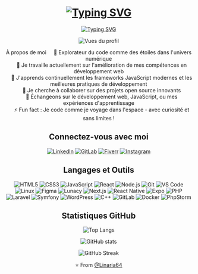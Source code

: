 <div align="center">

<h1 align="center">
  <a href="https://git.io/typing-svg">
    <img src="https://readme-typing-svg.herokuapp.com/?font=Fira+Code&size=35&duration=3500&pause=1000&color=3DAEF7&center=true&vCenter=true&width=435&lines=Bonjour+👋;Je+suis+Dorian" alt="Typing SVG" />
  </a>
</h1>

<p align="center">
  <a href="https://git.io/typing-svg">
    <img src="https://readme-typing-svg.herokuapp.com/?font=Fira+Code&size=25&pause=1000&color=3DAEF7&center=true&vCenter=true&width=435&lines=Développeur+Web+Passionné;En+quête+d'apprentissage+continu;Explorateur+du+code+numérique" alt="Typing SVG" />
  </a>
</p>

<p align="center">
  <img src="https://komarev.com/ghpvc/?username=Linaria64&label=Vues%20du%20profil&color=0e75b6&style=flat-square" alt="Vues du profil" />
</p>
À propos de moi
&nbsp;&nbsp;&nbsp;&nbsp;🌌 Explorateur du code comme des étoiles dans l'univers numérique<br>
&nbsp;&nbsp;&nbsp;&nbsp;🔭 Je travaille actuellement sur l'amélioration de mes compétences en développement web<br>
&nbsp;&nbsp;&nbsp;&nbsp;🌱 J'apprends continuellement les frameworks JavaScript modernes et les meilleures pratiques de développement<br>
&nbsp;&nbsp;&nbsp;&nbsp;👯 Je cherche à collaborer sur des projets open source innovants<br>
&nbsp;&nbsp;&nbsp;&nbsp;💬 Échangeons sur le développement web, JavaScript, ou mes expériences d'apprentissage<br>
&nbsp;&nbsp;&nbsp;&nbsp;⚡ Fun fact : Je code comme je voyage dans l'espace - avec curiosité et sans limites !

 <h2 align="center">Connectez-vous avec moi</h2>
<p align="center">
  <a href="https://linkedin.com/in/votre-linkedin"><img src="https://img.shields.io/badge/-LinkedIn-0077B5?style=for-the-badge&logo=linkedin&logoColor=white" alt="LinkedIn"/></a>
  <a href="https://gitlab.com/votre-gitlab"><img src="https://img.shields.io/badge/-GitLab-FCA121?style=for-the-badge&logo=gitlab&logoColor=white" alt="GitLab"/></a>
  <a href="https://www.fiverr.com/votre-fiverr"><img src="https://img.shields.io/badge/-Fiverr-1DBF73?style=for-the-badge&logo=fiverr&logoColor=white" alt="Fiverr"/></a>
  <a href="https://www.instagram.com/votre-instagram"><img src="https://img.shields.io/badge/-Instagram-E4405F?style=for-the-badge&logo=instagram&logoColor=white" alt="Instagram"/></a>
</p>
<h2 align="center">Langages et Outils</h2>

<p align="center">
  <img src="https://img.shields.io/badge/-HTML5-E34F26?style=for-the-badge&logo=html5&logoColor=white" alt="HTML5"/>
  <img src="https://img.shields.io/badge/-CSS3-1572B6?style=for-the-badge&logo=css3&logoColor=white" alt="CSS3"/>
  <img src="https://img.shields.io/badge/-JavaScript-F7DF1E?style=for-the-badge&logo=javascript&logoColor=black" alt="JavaScript"/>
  <img src="https://img.shields.io/badge/-React-61DAFB?style=for-the-badge&logo=react&logoColor=black" alt="React"/>
  <img src="https://img.shields.io/badge/-Node.js-339933?style=for-the-badge&logo=node.js&logoColor=white" alt="Node.js"/>
  <img src="https://img.shields.io/badge/-Git-F05032?style=for-the-badge&logo=git&logoColor=white" alt="Git"/>
  <img src="https://img.shields.io/badge/-VS%20Code-007ACC?style=for-the-badge&logo=visual-studio-code&logoColor=white" alt="VS Code"/>
  <img src="https://img.shields.io/badge/-Linux-FCC624?style=for-the-badge&logo=linux&logoColor=black" alt="Linux"/>
  <img src="https://img.shields.io/badge/-Figma-F24E1E?style=for-the-badge&logo=figma&logoColor=white" alt="Figma"/>
  <img src="https://img.shields.io/badge/-Lunacy-0066B8?style=for-the-badge&logo=lunacy&logoColor=white" alt="Lunacy"/>
  <img src="https://img.shields.io/badge/-Next.js-000000?style=for-the-badge&logo=next.js&logoColor=white" alt="Next.js"/>
<img src="https://img.shields.io/badge/-React%20Native-61DAFB?style=for-the-badge&logo=react&logoColor=black" alt="React Native"/>
  <img src="https://img.shields.io/badge/-Expo-000020?style=for-the-badge&logo=expo&logoColor=white" alt="Expo"/>
  <img src="https://img.shields.io/badge/-PHP-777BB4?style=for-the-badge&logo=php&logoColor=white" alt="PHP"/>
  <img src="https://img.shields.io/badge/-Laravel-FF2D20?style=for-the-badge&logo=laravel&logoColor=white" alt="Laravel"/>
  <img src="https://img.shields.io/badge/-Symfony-000000?style=for-the-badge&logo=symfony&logoColor=white" alt="Symfony"/>
  <img src="https://img.shields.io/badge/-WordPress-21759B?style=for-the-badge&logo=wordpress&logoColor=white" alt="WordPress"/>
  <img src="https://img.shields.io/badge/-C++-00599C?style=for-the-badge&logo=c%2B%2B&logoColor=white" alt="C++"/>
  <img src="https://img.shields.io/badge/-GitLab-FCA121?style=for-the-badge&logo=gitlab&logoColor=white" alt="GitLab"/>
  <img src="https://img.shields.io/badge/-Docker-2496ED?style=for-the-badge&logo=docker&logoColor=white" alt="Docker"/>
  <img src="https://img.shields.io/badge/-PhpStorm-000000?style=for-the-badge&logo=phpstorm&logoColor=white" alt="PhpStorm"/>
</p>
<h2 align="center">Statistiques GitHub</h2>

<p align="center">
  <img src="https://github-readme-stats.vercel.app/api/top-langs?username=Linaria64&show_icons=true&locale=fr&layout=compact&theme=radical&border_radius=15" alt="Top Langs" />
</p>

<p align="center">
  <img src="https://github-readme-stats.vercel.app/api?username=Linaria64&show_icons=true&locale=fr&theme=radical&border_radius=15" alt="GitHub stats" />
</p>

<p align="center">
  <img src="https://github-readme-streak-stats.herokuapp.com/?user=Linaria64&theme=radical&border_radius=15" alt="GitHub Streak" />
</p>

<p align="center">
  ⭐️ From <a href="https://github.com/Linaria64">@Linaria64</a>
</p>

</div>
